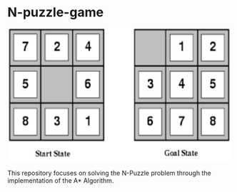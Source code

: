 # N-puzzle-game

<p align="center">
  <img src="N.png" alt="Image Description" width="500" height="300">
</p>


This repository focuses on solving the N-Puzzle problem through the implementation of the A* Algorithm. 

